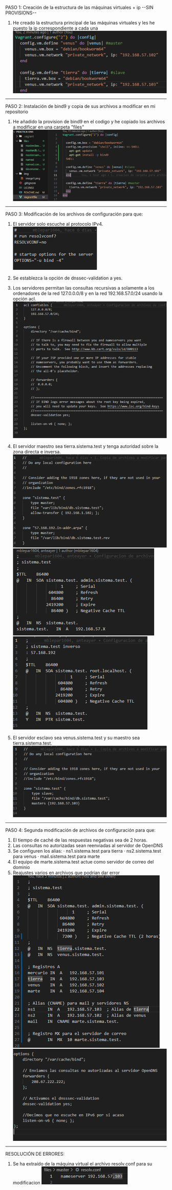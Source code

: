 PASO 1: Creación de la estructura de las máquinas virtuales + ip --SIN PROVISIONS--

1. He creado la estructura principal de las máquinas virtuales y les he puesto la ip correspondiente a cada una
![alt text](img/image1.png)

------------------------------------------------------------------------------------

PASO 2: Instalación de bind9 y copia de sus archivos a modificar en mi repositorio

1. He añadido la provision de bind9 en el codigo y he copiado los archivos a modificar en una carpeta "files"
![alt text](img/image2.png)

------------------------------------------------------------------------------------

PASO 3: Modificación de los archivos de configuración para que:
1. El servidor solo escuche al protocolo IPv4.
    ![alt text](img/image3-1.png)

2. Se establezca la opción de dnssec-validation a yes.
3. Los servidores permitan las consultas recursivas a solamente a los ordenadores de la red 127.0.0.0/8 y en la red 192.168.57.0/24 usando la opción acl.
    ![alt text](img/image3-2.png)

4. El servidor maestro sea tierra.sistema.test y tenga autoridad sobre la zona directa e inversa.
    ![alt text](img/image3-3.png)
    ![alt text](img/image3-4.png)
    ![alt text](img/image3-5.png)

5. El servidor esclavo sea venus.sistema.test y su maestro sea tierra.sistema.test.
    ![alt text](img/image3-6.png)

------------------------------------------------------------------------------------

PASO 4: Segunda modificación de archivos de configuración para que:
1. El tiempo de caché de las respuestas negativas sea de 2 horas.
2. Las consultas no autorizadas sean reenviadas al servidor de OpenDNS
3. Se configuren los alias:
    · ns1.sistema.test para tierra
    · ns2.sistema.test para venus
    · mail.sistema.test para marte
4. El equipo de marte.sistema.test actue como servidor de correo del dominio
5. Reajustes varios en archivos que podrían dar error
    ![alt text](img/image4-1.png)
    ![alt text](img/image4-2.png)

------------------------------------------------------------------------------------

RESOLUCIÓN DE ERRORES:

1. Se ha extraído de la máquina virtual el archivo resolv.conf para su modificacion
![alt text](img/image-re-1.png)